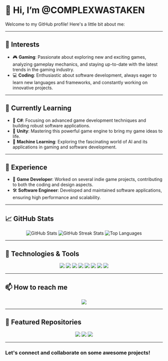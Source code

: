 # 👋 Hi, I’m @COMPLEXWASTAKEN

Welcome to my GitHub profile! Here's a little bit about me:

---

## 👀 Interests
- 🎮 **Gaming**: Passionate about exploring new and exciting games, analyzing gameplay mechanics, and staying up-to-date with the latest trends in the gaming industry.
- 💻 **Coding**: Enthusiastic about software development, always eager to learn new languages and frameworks, and constantly working on innovative projects.

---

## 🌱 Currently Learning
- 🚀 **C#**: Focusing on advanced game development techniques and building robust software applications.
- 🎨 **Unity**: Mastering this powerful game engine to bring my game ideas to life.
- 🤖 **Machine Learning**: Exploring the fascinating world of AI and its applications in gaming and software development.

---

## 💼 Experience
- 👾 **Game Developer**: Worked on several indie game projects, contributing to both the coding and design aspects.
- 🛠️ **Software Engineer**: Developed and maintained software applications, ensuring high performance and scalability.

---

## 📈 GitHub Stats
<p align="center">
  <img src="https://github-readme-stats.vercel.app/api?username=COMPLEXWASTAKEN&show_icons=true&theme=radical" alt="GitHub Stats">
  <img src="https://github-readme-streak-stats.herokuapp.com/?user=COMPLEXWASTAKEN&theme=radical" alt="GitHub Streak Stats">
  <img src="https://github-readme-stats.vercel.app/api/top-langs/?username=COMPLEXWASTAKEN&layout=compact&theme=radical" alt="Top Languages">
</p>

---

## 🔧 Technologies & Tools
<p align="center">
  <img src="https://img.shields.io/badge/-C%23-239120?style=for-the-badge&logo=c-sharp&logoColor=white">
  <img src="https://img.shields.io/badge/-Unity-000000?style=for-the-badge&logo=unity&logoColor=white">
  <img src="https://img.shields.io/badge/-Python-3776AB?style=for-the-badge&logo=python&logoColor=white">
  <img src="https://img.shields.io/badge/-Git-F05032?style=for-the-badge&logo=git&logoColor=white">
  <img src="https://img.shields.io/badge/-VS%20Code-007ACC?style=for-the-badge&logo=visual-studio-code&logoColor=white">
  <img src="https://img.shields.io/badge/-Termius-0091EA?style=for-the-badge&logo=termius&logoColor=white">
  <img src="https://img.shields.io/badge/-Telegram-2CA5E0?style=for-the-badge&logo=telegram&logoColor=white">
  <img src="https://img.shields.io/badge/-GitHub%20Copilot-FCC624?style=for-the-badge&logo=github&logoColor=black">
</p>

---

## 📫 How to reach me
<p align="center">
  <a href="https://discord.com/users/complex091"><img src="https://img.shields.io/badge/Discord-7289DA?style=for-the-badge&logo=discord&logoColor=white"></a>
</p>

---

## 📂 Featured Repositories
<p align="center">
  <a href="https://github.com/COMPLEXWASTAKEN/CoreVrAccountSpammer"><img src="https://github-readme-stats.vercel.app/api/pin/?username=COMPLEXWASTAKEN&repo=CoreVrAccountSpammer&theme=radical"></a>
  <a href="https://github.com/COMPLEXWASTAKEN/NsfwApiScraper"><img src="https://github-readme-stats.vercel.app/api/pin/?username=COMPLEXWASTAKEN&repo=NsfwApiScraper&theme=radical"></a>
    <a href="https://github.com/COMPLEXWASTAKEN/Vrchat-Cache-Scanner"><img src="https://github-readme-stats.vercel.app/api/pin/?username=COMPLEXWASTAKEN&repo=Vrchat-Cache-Scanner&theme=radical"></a>

</p>

---

### Let's connect and collaborate on some awesome projects!
